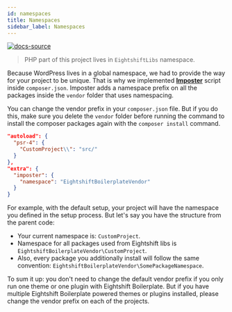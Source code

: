 ```yaml
---
id: namespaces
title: Namespaces
sidebar_label: Namespaces
---
```


[![docs-source](https://img.shields.io/badge/source-eigthshift--libs-blue?style=for-the-badge&logo=php&labelColor=2a2a2a)](https://github.com/infinum/eightshift-libs/tree/3.0.0/)

> PHP part of this project lives in `EightshiftLibs` namespace.

Because WordPress lives in a global namespace, we had to provide the way for your project to be unique. That is why we implemented [**Imposter**](https://github.com/infinum/imposter-plugin) script inside `composer.json`. Imposter adds a namespace prefix on all the packages inside the `vendor` folder that uses namespacing.

You can change the vendor prefix in your `composer.json` file. But if you do this, make sure you delete the `vendor` folder before running the command to install the composer packages again with the `composer install` command.


```json
"autoload": {
  "psr-4": {
    "CustomProject\\": "src/"
  }
},
"extra": {
  "imposter": {
    "namespace": "EightshiftBoilerplateVendor"
  }
}
```

For example, with the default setup, your project will have the namespace you defined in the setup process. But let's say you have the structure from the parent code:

- Your current namespace is: `CustomProject`.
- Namespace for all packages used from Eightshift libs is `EightshiftBoilerplateVendor\CustomProject`.
- Also, every package you additionally install will follow the same convention: `EightshiftBoilerplateVendor\SomePackageNamespace`.

To sum it up: you don't need to change the default vendor prefix if you only run one theme or one plugin with Eightshift Boilerplate. But if you have multiple Eightshift Boilerplate powered themes or plugins installed, please change the vendor prefix on each of the projects.

<div class="legacy-badge legacy-badge--v5"></div>
